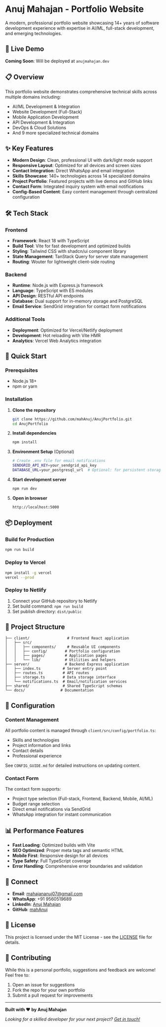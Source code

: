 # Anuj Mahajan - Portfolio Website

A modern, professional portfolio website showcasing 14+ years of software development experience with expertise in AI/ML, full-stack development, and emerging technologies.

## 🚀 Live Demo

**Coming Soon**: Will be deployed at `anujmahajan.dev`

## 📋 Overview

This portfolio website demonstrates comprehensive technical skills across multiple domains including:
- AI/ML Development & Integration
- Website Development (Full-Stack)
- Mobile Application Development
- API Development & Integration
- DevOps & Cloud Solutions
- And 9 more specialized technical domains

## ✨ Key Features

- **Modern Design**: Clean, professional UI with dark/light mode support
- **Responsive Layout**: Optimized for all devices and screen sizes
- **Contact Integration**: Direct WhatsApp and email integration
- **Skills Showcase**: 140+ technologies across 14 specialized domains
- **Project Portfolio**: Featured projects with live demos and GitHub links
- **Contact Form**: Integrated inquiry system with email notifications
- **Config-Based Content**: Easy content management through centralized configuration

## 🛠️ Tech Stack

### Frontend
- **Framework**: React 18 with TypeScript
- **Build Tool**: Vite for fast development and optimized builds
- **Styling**: Tailwind CSS with shadcn/ui component library
- **State Management**: TanStack Query for server state management
- **Routing**: Wouter for lightweight client-side routing

### Backend
- **Runtime**: Node.js with Express.js framework
- **Language**: TypeScript with ES modules
- **API Design**: RESTful API endpoints
- **Database**: Dual support for in-memory storage and PostgreSQL
- **Email Service**: SendGrid integration for contact form notifications

### Additional Tools
- **Deployment**: Optimized for Vercel/Netlify deployment
- **Development**: Hot reloading with Vite HMR
- **Analytics**: Vercel Web Analytics integration

## 🚀 Quick Start

### Prerequisites
- Node.js 18+ 
- npm or yarn

### Installation

1. **Clone the repository**
   ```bash
   git clone https://github.com/mahAnuj/AnujPortfolio.git
   cd AnujPortfolio
   ```

2. **Install dependencies**
   ```bash
   npm install
   ```

3. **Environment Setup** (Optional)
   ```bash
   # Create .env file for email notifications
   SENDGRID_API_KEY=your_sendgrid_api_key
   DATABASE_URL=your_postgresql_url  # Optional: for persistent storage
   ```

4. **Start development server**
   ```bash
   npm run dev
   ```

5. **Open in browser**
   ```
   http://localhost:5000
   ```

## 📦 Deployment

### Build for Production
```bash
npm run build
```

### Deploy to Vercel
```bash
npm install -g vercel
vercel --prod
```

### Deploy to Netlify
1. Connect your GitHub repository to Netlify
2. Set build command: `npm run build`
3. Set publish directory: `dist/public`

## 📁 Project Structure

```
├── client/                 # Frontend React application
│   ├── src/
│   │   ├── components/     # Reusable UI components
│   │   ├── config/        # Portfolio configuration
│   │   ├── pages/         # Application pages
│   │   └── lib/           # Utilities and helpers
├── server/                # Backend Express application
│   ├── index.ts          # Server entry point
│   ├── routes.ts         # API routes
│   ├── storage.ts        # Data storage interface
│   └── notifications.ts  # Email/notification services
├── shared/               # Shared TypeScript schemas
└── docs/                # Documentation
```

## 🔧 Configuration

### Content Management
All portfolio content is managed through `client/src/config/portfolio.ts`:
- Skills and technologies
- Project information and links
- Contact details
- Professional experience

See `CONFIG_GUIDE.md` for detailed instructions on updating content.

### Contact Form
The contact form supports:
- Project type selection (Full-stack, Frontend, Backend, Mobile, AI/ML)
- Budget range selection
- Direct email notifications via SendGrid
- WhatsApp integration for instant communication

## 📊 Performance Features

- **Fast Loading**: Optimized builds with Vite
- **SEO Optimized**: Proper meta tags and semantic HTML
- **Mobile First**: Responsive design for all devices
- **Type Safety**: Full TypeScript coverage
- **Error Handling**: Comprehensive error boundaries and validation

## 🔗 Connect

- **Email**: mahajananuj07@gmail.com
- **WhatsApp**: +91 9560519689
- **LinkedIn**: [Anuj Mahajan](https://www.linkedin.com/in/anuj-mahajan-a2063790/)
- **GitHub**: [mahAnuj](https://github.com/mahAnuj)

## 📄 License

This project is licensed under the MIT License - see the [LICENSE](LICENSE) file for details.

## 🤝 Contributing

While this is a personal portfolio, suggestions and feedback are welcome! Feel free to:
1. Open an issue for suggestions
2. Fork the repo for your own portfolio
3. Submit a pull request for improvements

---

**Built with ❤️ by Anuj Mahajan**

*Looking for a skilled developer for your next project? [Get in touch!](https://wa.me/919560519689)*